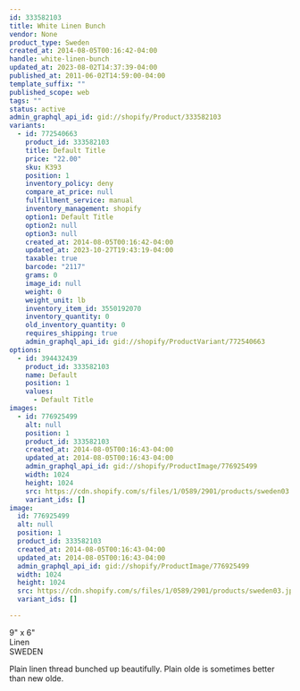 ```yaml
---
id: 333582103
title: White Linen Bunch
vendor: None
product_type: Sweden
created_at: 2014-08-05T00:16:42-04:00
handle: white-linen-bunch
updated_at: 2023-08-02T14:37:39-04:00
published_at: 2011-06-02T14:59:00-04:00
template_suffix: ""
published_scope: web
tags: ""
status: active
admin_graphql_api_id: gid://shopify/Product/333582103
variants:
  - id: 772540663
    product_id: 333582103
    title: Default Title
    price: "22.00"
    sku: K393
    position: 1
    inventory_policy: deny
    compare_at_price: null
    fulfillment_service: manual
    inventory_management: shopify
    option1: Default Title
    option2: null
    option3: null
    created_at: 2014-08-05T00:16:42-04:00
    updated_at: 2023-10-27T19:43:19-04:00
    taxable: true
    barcode: "2117"
    grams: 0
    image_id: null
    weight: 0
    weight_unit: lb
    inventory_item_id: 3550192070
    inventory_quantity: 0
    old_inventory_quantity: 0
    requires_shipping: true
    admin_graphql_api_id: gid://shopify/ProductVariant/772540663
options:
  - id: 394432439
    product_id: 333582103
    name: Default
    position: 1
    values:
      - Default Title
images:
  - id: 776925499
    alt: null
    position: 1
    product_id: 333582103
    created_at: 2014-08-05T00:16:43-04:00
    updated_at: 2014-08-05T00:16:43-04:00
    admin_graphql_api_id: gid://shopify/ProductImage/776925499
    width: 1024
    height: 1024
    src: https://cdn.shopify.com/s/files/1/0589/2901/products/sweden03.jpeg?v=1407212203
    variant_ids: []
image:
  id: 776925499
  alt: null
  position: 1
  product_id: 333582103
  created_at: 2014-08-05T00:16:43-04:00
  updated_at: 2014-08-05T00:16:43-04:00
  admin_graphql_api_id: gid://shopify/ProductImage/776925499
  width: 1024
  height: 1024
  src: https://cdn.shopify.com/s/files/1/0589/2901/products/sweden03.jpeg?v=1407212203
  variant_ids: []

---
```


9" x 6"  
Linen  
SWEDEN

Plain linen thread bunched up beautifully. Plain olde is sometimes better than new olde.